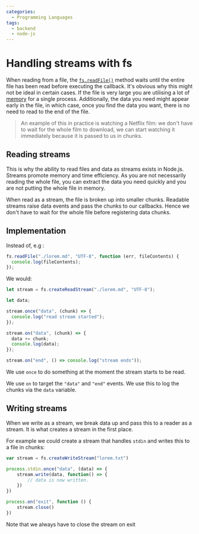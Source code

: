 ```yaml
---
categories:
  - Programming Languages
tags:
  - backend
  - node-js
---
```


# Handling streams with fs

When reading from a file, the
[`fs.readFile()`](/Programming_Languages/NodeJS/Modules/Core/fs.md) method waits
until the entire file has been read before executing the callback. It's obvious
why this might not be ideal in certain cases. If the file is very large you are
utilising a lot of [memory](/Computer_Architecture/Memory/Memory.md) for a
single process. Additionally, the data you need might appear early in the file,
in which case, once you find the data you want, there is no need to read to the
end of the file.

> An example of this in practice is watching a Netflix film: we don't have to
> wait for the whole film to download, we can start watching it immediately
> because it is passed to us in chunks.

## Reading streams

This is why the ability to read files and data as streams exists in Node.js.
Streams promote memory and time efficiency. As you are not necessarily reading
the whole file, you can extract the data you need quickly and you are not
putting the whole file in memory.

When read as a stream, the file is broken up into smaller chunks. Readable
streams raise data events and pass the chunks to our callbacks. Hence we don't
have to wait for the whole file before registering data chunks.

## Implementation

Instead of, e.g :

```js
fs.readFile("./lorem.md", "UTF-8", function (err, fileContents) {
  console.log(fileContents);
});
```

We would:

```js
let stream = fs.createReadStream("./lorem.md", "UTF-8");

let data;

stream.once("data", (chunk) => {
  console.log("read stream started");
});

stream.on("data", (chunk) => {
  data += chunk;
  console.log(data);
});

stream.on("end", () => console.log("stream ends"));
```

We use `once` to do something at the moment the stream starts to be read.

We use `on` to target the `"data"` and `"end"` events. We use this to log the
chunks via the `data` variable.

## Writing streams

When we write as a stream, we break data up and pass this to a reader as a
stream. It is what creates a stream in the first place.

For example we could create a stream that handles `stdin` and writes this to a
file in chunks:

```js
var stream = fs.createWriteStream("lorem.txt")

process.stdin.once("data", (data) => {
    stream.write(data, function() => {
        // data is now written.
    })
})

process.on("exit", function () {
    stream.close()
})
```

Note that we always have to close the stream on exit
